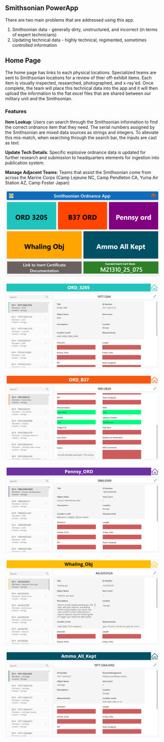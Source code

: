 ## Smithsonian PowerApp
There are two main problems that are addressed using this app.
  1. Smithsonian data - generally dirty, unstructured, and incorrect (in terms of expert technicians)
  2. Updating technical data - highly technical, regimented, sometimes controlled information

## Home Page
The home page has links to each physical locations. Specialized teams are sent to Smithsonian locations for a review of thier off-exhibit items. Each item is visually inspected, researched, photographed, and x-ray'ed. Once complete, the team will place this technical data into the app and it will then upload the information to the flat excel files that are shared between our military unit and the Smithsonian.

### Features
**Item Lookup**: Users can search through the Smithsonian information to find the correct ordnance item that they need. The serial numbers assigned by the Smithsonian are mixed data sources as strings and integers. To alleviate this mis-match, when searching through the search bar, the inputs are cast as text.

**Update Tech Details**: Specific explosive ordnance data is updated for further research and submission to headquarters elements for ingestion into publication system.

**Manage Adjacent Teams**: Teams that assist the Smithsonian come from across the Marine Corps (Camp Lejeune NC, Camp Pendleton CA, Yuma Air Station AZ, Camp Foster Japan) 

![Smithsonian_PowerApp/Smithsonian Home - Updated.png](https://github.com/AdamClem/PowerApps/blob/main/Smithsonian_PowerApp/Smithsonian%20Home%20-%20Updated.png)

![Smithsonian_PowerApp/Ord_3205.png](https://github.com/AdamClem/PowerApps/blob/main/Smithsonian_PowerApp/ORD_3205.png)

![Smithsonian_PowerApp/Ord_B37.png](https://github.com/AdamClem/PowerApps/blob/main/Smithsonian_PowerApp/ORD_B37.png)

![Smithsonian_PowerApp/Pensy_Ord.png](https://github.com/AdamClem/PowerApps/blob/main/Smithsonian_PowerApp/Pennsy_Ord.png)

![Smithsonian_PowerApp/Whaling_Obj.png](https://github.com/AdamClem/PowerApps/blob/main/Smithsonian_PowerApp/Whaling_Obj.png)

![Smithsonian_PowerApp/Ammo_All_Kept.png](https://github.com/AdamClem/PowerApps/blob/main/Smithsonian_PowerApp/Ammo_All_Kept.png)
